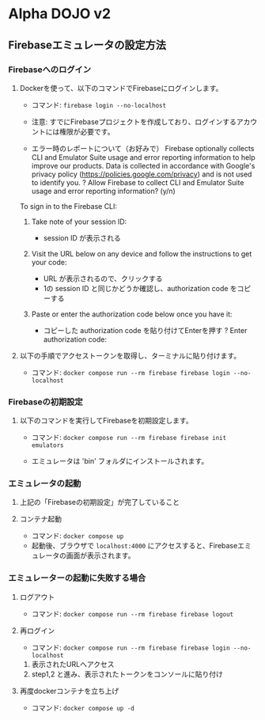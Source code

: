 # Alpha DOJO v2


## Firebaseエミュレータの設定方法

### Firebaseへのログイン
1. Dockerを使って、以下のコマンドでFirebaseにログインします。
    - コマンド: `firebase login --no-localhost`
    - 注意: すでにFirebaseプロジェクトを作成しており、ログインするアカウントには権限が必要です。

    - エラー時のレポートについて（お好みで）
    Firebase optionally collects CLI and Emulator Suite usage and error reporting information to help improve our products. Data is collected in accordance with Google's privacy policy (https://policies.google.com/privacy) and is not used to identify you.
    ? Allow Firebase to collect CLI and Emulator Suite usage and error reporting information? (y/n)

    To sign in to the Firebase CLI:

    1. Take note of your session ID:
        - session ID が表示される

    2. Visit the URL below on any device and follow the instructions to get your code:
        - URL が表示されるので、クリックする
        - 1の session ID と同じかどうか確認し、authorization code をコピーする

    3. Paste or enter the authorization code below once you have it:
        - コピーした authorization code を貼り付けてEnterを押す
    ? Enter authorization code:

2. 以下の手順でアクセストークンを取得し、ターミナルに貼り付けます。
    - コマンド: `docker compose run --rm firebase firebase login --no-localhost`

### Firebaseの初期設定
1. 以下のコマンドを実行してFirebaseを初期設定します。
    - コマンド: `docker compose run --rm firebase firebase init emulators`

    - エミュレータは 'bin' フォルダにインストールされます。

### エミュレータの起動
1. 上記の「Firebaseの初期設定」が完了していること

2. コンテナ起動
    - コマンド: `docker compose up`
    - 起動後、ブラウザで `localhost:4000` にアクセスすると、Firebaseエミュレータの画面が表示されます。

### エミュレーターの起動に失敗する場合
1. ログアウト
    - コマンド: `docker compose run --rm firebase firebase logout`

2. 再ログイン
    - コマンド: `docker compose run --rm firebase firebase login --no-localhost`

   1. 表示されたURLへアクセス
   2. step1,2 と進み、表示されたトークンをコンソールに貼り付け

3. 再度dockerコンテナを立ち上げ
    - コマンド: `docker compose up -d`
